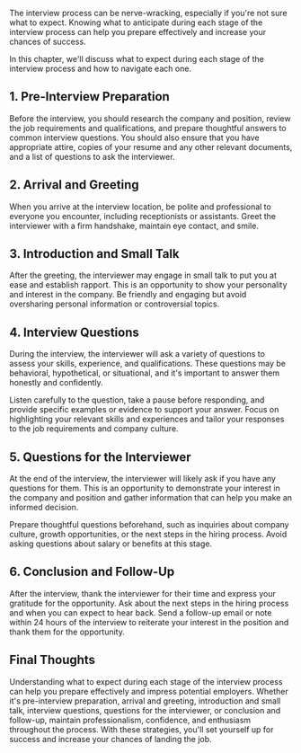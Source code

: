 
The interview process can be nerve-wracking, especially if you're not sure what to expect. Knowing what to anticipate during each stage of the interview process can help you prepare effectively and increase your chances of success.

In this chapter, we'll discuss what to expect during each stage of the interview process and how to navigate each one.

1\. Pre-Interview Preparation
----------------------------

Before the interview, you should research the company and position, review the job requirements and qualifications, and prepare thoughtful answers to common interview questions. You should also ensure that you have appropriate attire, copies of your resume and any other relevant documents, and a list of questions to ask the interviewer.

2\. Arrival and Greeting
-----------------------

When you arrive at the interview location, be polite and professional to everyone you encounter, including receptionists or assistants. Greet the interviewer with a firm handshake, maintain eye contact, and smile.

3\. Introduction and Small Talk
------------------------------

After the greeting, the interviewer may engage in small talk to put you at ease and establish rapport. This is an opportunity to show your personality and interest in the company. Be friendly and engaging but avoid oversharing personal information or controversial topics.

4\. Interview Questions
----------------------

During the interview, the interviewer will ask a variety of questions to assess your skills, experience, and qualifications. These questions may be behavioral, hypothetical, or situational, and it's important to answer them honestly and confidently.

Listen carefully to the question, take a pause before responding, and provide specific examples or evidence to support your answer. Focus on highlighting your relevant skills and experiences and tailor your responses to the job requirements and company culture.

5\. Questions for the Interviewer
--------------------------------

At the end of the interview, the interviewer will likely ask if you have any questions for them. This is an opportunity to demonstrate your interest in the company and position and gather information that can help you make an informed decision.

Prepare thoughtful questions beforehand, such as inquiries about company culture, growth opportunities, or the next steps in the hiring process. Avoid asking questions about salary or benefits at this stage.

6\. Conclusion and Follow-Up
---------------------------

After the interview, thank the interviewer for their time and express your gratitude for the opportunity. Ask about the next steps in the hiring process and when you can expect to hear back. Send a follow-up email or note within 24 hours of the interview to reiterate your interest in the position and thank them for the opportunity.

Final Thoughts
--------------

Understanding what to expect during each stage of the interview process can help you prepare effectively and impress potential employers. Whether it's pre-interview preparation, arrival and greeting, introduction and small talk, interview questions, questions for the interviewer, or conclusion and follow-up, maintain professionalism, confidence, and enthusiasm throughout the process. With these strategies, you'll set yourself up for success and increase your chances of landing the job.
